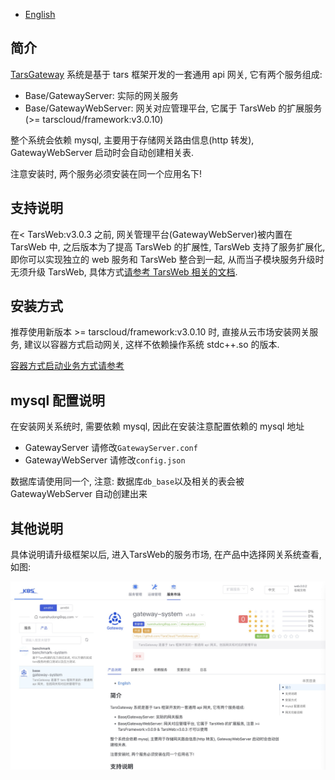 - [English](Gateway.en.md)

## 简介

[TarsGateway](https://github.com/TarsCloud/TarsGateway) 系统是基于 tars 框架开发的一套通用 api 网关, 它有两个服务组成:

- Base/GatewayServer: 实际的网关服务
- Base/GatewayWebServer: 网关对应管理平台, 它属于 TarsWeb 的扩展服务(>= tarscloud/framework:v3.0.10)

整个系统会依赖 mysql, 主要用于存储网关路由信息(http 转发), GatewayWebServer 启动时会自动创建相关表.

注意安装时, 两个服务必须安装在同一个应用名下!

## 支持说明

在< TarsWeb:v3.0.3 之前, 网关管理平台(GatewayWebServer)被内置在 TarsWeb 中, 之后版本为了提高 TarsWeb 的扩展性, TarsWeb 支持了服务扩展化, 即你可以实现独立的 web 服务和 TarsWeb 整合到一起, 从而当子模块服务升级时无须升级 TarsWeb, 具体方式[请参考 TarsWeb 相关的文档](../base/plugins.md).

## 安装方式

推荐使用新版本 >= tarscloud/framework:v3.0.10 时, 直接从云市场安装网关服务, 建议以容器方式启动网关, 这样不依赖操作系统 stdc++.so 的版本.

[容器方式启动业务方式请参考](https://doc.tarsyun.com/#/installation/service-docker.md)

## mysql 配置说明

在安装网关系统时, 需要依赖 mysql, 因此在安装注意配置依赖的 mysql 地址

- GatewayServer 请修改`GatewayServer.conf`
- GatewayWebServer 请修改`config.json`

数据库请使用同一个, 注意: 数据库`db_base`以及相关的表会被 GatewayWebServer 自动创建出来

## 其他说明

具体说明请升级框架以后, 进入TarsWeb的服务市场, 在产品中选择网关系统查看, 如图:

![网关服务](../assets/market_gateway.jpeg)

